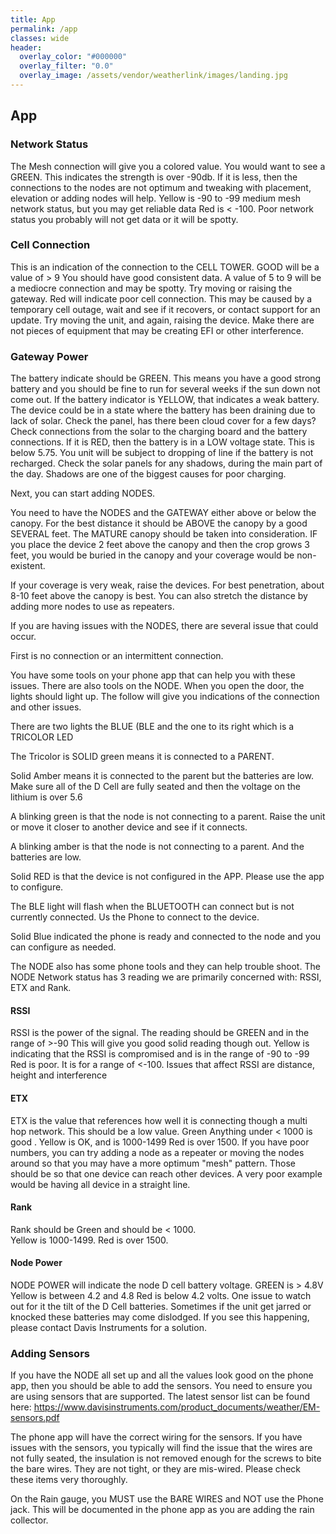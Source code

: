 ```yaml
---
title: App
permalink: /app
classes: wide
header:
  overlay_color: "#000000"
  overlay_filter: "0.0"
  overlay_image: /assets/vendor/weatherlink/images/landing.jpg
---
```

## App

### Network Status

The Mesh connection will give you a colored value. You would want to see
a GREEN. This indicates the strength is over -90db. If it is less, then
the connections to the nodes are not optimum and tweaking with
placement, elevation or adding nodes will help. Yellow is -90 to -99
medium mesh network status, but you may get reliable data Red is \<
-100. Poor network status you probably will not get data or it will be
spotty.

### Cell Connection

This is an indication of the connection to the CELL TOWER. GOOD will be
a value of \> 9 You should have good consistent data. A value of 5 to 9
will be a mediocre connection and may be spotty. Try moving or raising
the gateway. Red will indicate poor cell connection. This may be caused
by a temporary cell outage, wait and see if it recovers, or contact
support for an update. Try moving the unit, and again, raising the
device. Make there are not pieces of equipment that may be creating EFI
or other interference.

### Gateway Power

The battery indicate should be GREEN. This means you have a good strong
battery and you should be fine to run for several weeks if the sun down
not come out. If the battery indicator is YELLOW, that indicates a weak
battery. The device could be in a state where the battery has been
draining due to lack of solar. Check the panel, has there been cloud
cover for a few days? Check connections from the solar to the charging
board and the battery connections. If it is RED, then the battery is in
a LOW voltage state. This is below 5.75. You unit will be subject to
dropping of line if the battery is not recharged. Check the solar panels
for any shadows, during the main part of the day. Shadows are one of the
biggest causes for poor charging.

Next, you can start adding NODES.

You need to have the NODES and the GATEWAY either above or below the
canopy. For the best distance it should be ABOVE the canopy by a good
SEVERAL feet. The MATURE canopy should be taken into consideration. IF
you place the device 2 feet above the canopy and then the crop grows 3
feet, you would be buried in the canopy and your coverage would be
non-existent.

If your coverage is very weak, raise the devices. For best penetration,
about 8-10 feet above the canopy is best. You can also stretch the
distance by adding more nodes to use as repeaters.

If you are having issues with the NODES, there are several issue that
could occur.

First is no connection or an intermittent connection.

You have some tools on your phone app that can help you with these
issues. There are also tools on the NODE. When you open the door, the
lights should light up. The follow will give you indications of the
connection and other issues.

There are two lights the BLUE (BLE and the one to its right which is a
TRICOLOR LED

The Tricolor is SOLID green means it is connected to a PARENT.

Solid Amber means it is connected to the parent but the batteries are
low. Make sure all of the D Cell are fully seated and then the voltage
on the lithium is over 5.6

A blinking green is that the node is not connecting to a parent. Raise
the unit or move it closer to another device and see if it connects.

A blinking amber is that the node is not connecting to a parent. And the
batteries are low.

Solid RED is that the device is not configured in the APP. Please use
the app to configure.

The BLE light will flash when the BLUETOOTH can connect but is not
currently connected. Us the Phone to connect to the device.

Solid Blue indicated the phone is ready and connected to the node and
you can configure as needed.

The NODE also has some phone tools and they can help trouble shoot. The
NODE Network status has 3 reading we are primarily concerned with: RSSI,
ETX and Rank.

#### RSSI

RSSI is the power of the signal. The reading should be GREEN and in the
range of \>-90 This will give you good solid reading though out. Yellow
is indicating that the RSSI is compromised and is in the range of -90 to
-99 Red is poor. It is for a range of \<-100. Issues that affect RSSI
are distance, height and interference

#### ETX

ETX is the value that references how well it is connecting though a
multi hop network. This should be a low value. Green Anything under \<
1000 is good . Yellow is OK, and is 1000-1499 Red is over 1500. If you
have poor numbers, you can try adding a node as a repeater or moving the
nodes around so that you may have a more optimum "mesh" pattern.
Those should be so that one device can reach other devices. A very poor
example would be having all device in a straight line.

#### Rank

Rank should be Green and should be \< 1000.  
Yellow is 1000-1499. Red is over 1500.

#### Node Power

NODE POWER will indicate the node D cell battery voltage. GREEN is \>
4.8V Yellow is between 4.2 and 4.8 Red is below 4.2 volts. One issue to
watch out for it the tilt of the D Cell batteries. Sometimes if the unit
get jarred or knocked these batteries may come dislodged. If you see
this happening, please contact Davis Instruments for a solution.

### Adding Sensors

If you have the NODE all set up and all the values look good on the
phone app, then you should be able to add the sensors. You need to
ensure you are using sensors that are supported. The latest sensor list
can be found here:
<https://www.davisinstruments.com/product_documents/weather/EM-sensors.pdf>

The phone app will have the correct wiring for the sensors. If you have
issues with the sensors, you typically will find the issue that the
wires are not fully seated, the insulation is not removed enough for the
screws to bite the bare wires. They are not tight, or they are
mis-wired. Please check these items very thoroughly.

On the Rain gauge, you MUST use the BARE WIRES and NOT use the Phone
jack. This will be documented in the phone app as you are adding the
rain collector.


